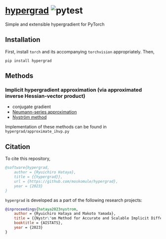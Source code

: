 # [hypergrad](https://mosko.tokyo/hypergrad) ![pytest](https://github.com/moskomule/hypergrad/workflows/pytest/badge.svg)

Simple and extensible hypergradient for PyTorch

<!-- [![PyPI - Version](https://img.shields.io/pypi/v/hypergrad.svg)](https://pypi.org/project/hypergrad)
[![PyPI - Python Version](https://img.shields.io/pypi/pyversions/hypergrad.svg)](https://pypi.org/project/hypergrad) -->

## Installation

First, install `torch` and its accompanying `torchvision` appropriately. Then,

```console
pip install hypergrad
```

## Methods

### Implicit hypergradient approximation (via approximated inverse Hessian-vector product)

* conjugate gradient
* [Neumann-series approximation](https://proceedings.mlr.press/v108/lorraine20a.html)
* [Nyström method](to_be_updated)

Implementation of these methods can be found in `hypergrad/approximate_ihvp.py`

## Citation

To cite this repository,

```bibtex
@software{hypergrad,
    author = {Ryuichiro Hataya},
    title = {{hypergrad}},
    url = {https://github.com/moskomule/hypergrad},
    year = {2023}
}
```

`hypergrad` is developed as a part of the following research projects:

```bibtex
@inproceedings{hataya2023nystrom,
    author = {Ryuichiro Hataya and Makoto Yamada},
    title = {{Nystr\"om Method for Accurate and Scalable Implicit Differentiation}},
    booktitle = {AISTATS},
    year = {2023}
}
```